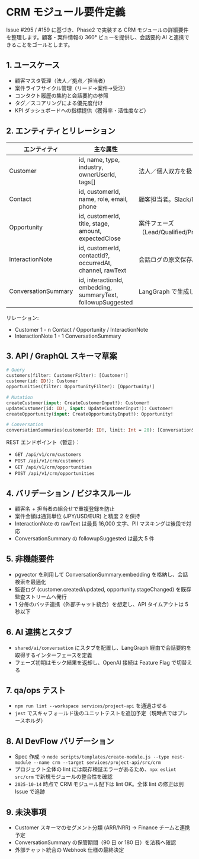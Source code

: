 # CRM モジュール要件定義

Issue #295 / #159 に基づき、Phase2 で実装する CRM モジュールの詳細要件を整理します。顧客・案件情報の 360° ビューを提供し、会話要約 AI と連携できることをゴールとします。

## 1. ユースケース
- 顧客マスタ管理（法人／拠点／担当者）
- 案件ライフサイクル管理（リード→案件→受注）
- コンタクト履歴の集約と会話要約の参照
- タグ／スコアリングによる優先度付け
- KPI ダッシュボードへの指標提供（獲得率・活性度など）

## 2. エンティティとリレーション
| エンティティ | 主な属性 | 備考 |
|--------------|----------|------|
| Customer | id, name, type, industry, ownerUserId, tags[] | 法人／個人双方を扱えるスキーマ |
| Contact | id, customerId, name, role, email, phone | 顧客担当者。Slack/Meet 等の識別子も保持 |
| Opportunity | id, customerId, title, stage, amount, expectedClose | 案件フェーズ（Lead/Qualified/Proposal/Negotiation/Won/Lost） |
| InteractionNote | id, customerId, contactId?, occurredAt, channel, rawText | 会話ログの原文保存。要約は AI 側で付随 |
| ConversationSummary | id, interactionId, embedding, summaryText, followupSuggested | LangGraph で生成した要約を保持 |

リレーション:
- Customer 1 - n Contact / Opportunity / InteractionNote
- InteractionNote 1 - 1 ConversationSummary

## 3. API / GraphQL スキーマ草案
```graphql
# Query
customers(filter: CustomerFilter): [Customer!]
customer(id: ID!): Customer
opportunities(filter: OpportunityFilter): [Opportunity!]

# Mutation
createCustomer(input: CreateCustomerInput!): Customer!
updateCustomer(id: ID!, input: UpdateCustomerInput!): Customer!
createOpportunity(input: CreateOpportunityInput!): Opportunity!

# Conversation
conversationSummaries(customerId: ID!, limit: Int = 20): [ConversationSummary!]
```

REST エンドポイント（暫定）：
- `GET /api/v1/crm/customers`
- `POST /api/v1/crm/customers`
- `GET /api/v1/crm/opportunities`
- `POST /api/v1/crm/opportunities`

## 4. バリデーション / ビジネスルール
- 顧客名 + 担当者の組合せで重複登録を防止
- 案件金額は通貨単位 (JPY/USD/EUR) と精度 2 を保持
- InteractionNote の rawText は最長 16,000 文字、PII マスキングは後段で対応
- ConversationSummary の followupSuggested は最大 5 件

## 5. 非機能要件
- pgvector を利用して ConversationSummary.embedding を格納し、会話検索を最適化
- 監査ログ (customer.created/updated, opportunity.stageChanged) を既存監査ストリームへ発行
- 1 分毎のバッチ連携（外部チャット統合）を想定し、API タイムアウトは 5 秒以下

## 6. AI 連携とスタブ
- `shared/ai/conversation` にスタブを配置し、LangGraph 経由で会話要約を取得するインターフェースを定義
- フェーズ初期はモック結果を返却し、OpenAI 接続は Feature Flag で切替える

## 7. qa/ops テスト
- `npm run lint --workspace services/project-api` を通過させる
- `jest` でスキャフォールド後のユニットテストを追加予定（現時点ではプレースホルダ）

## 8. AI DevFlow バリデーション
- Spec 作成 → `node scripts/templates/create-module.js --type nest-module --name crm --target services/project-api/src/crm`
- プロジェクト全体の lint には既存検証エラーがあるため、`npx eslint src/crm` で新規モジュールの整合性を確認
- `2025-10-14` 時点で CRM モジュール配下は lint OK。全体 lint の修正は別 Issue で追跡

## 9. 未決事項
- Customer スキーマのセグメント分類 (ARR/NRR) → Finance チームと連携予定
- ConversationSummary の保管期間（90 日 or 180 日）を法務へ確認
- 外部チャット統合の Webhook 仕様の最終決定
